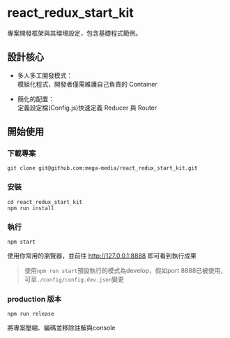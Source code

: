 # react_redux_start_kit

專案開發框架與其環境設定，包含基礎程式範例。

## 設計核心       

- 多人多工開發模式：    
模組化程式，開發者僅需維護自己負責的 Container

- 簡化的配置：    
定義設定檔(Config.js)快速定義 Reducer 與 Router

## 開始使用

### 下載專案

````
git clone git@github.com:mega-media/react_redux_start_kit.git
````

### 安裝
````
cd react_redux_start_kit
npm run install
````

### 執行
````
npm start
````

使用你常用的瀏覽器，並前往 http://127.0.0.1:8888 即可看到執行成果
> 使用`npm run start`預設執行的模式為develop，假如port 8888已被使用，可至`./config/config.dev.json`變更


### production 版本
````
npm run release
````
將專案壓縮、編碼並移除註解與console

